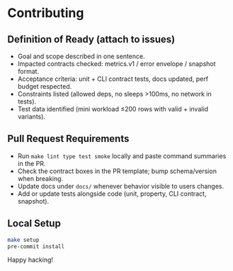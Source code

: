 # Contributing

## Definition of Ready (attach to issues)
- Goal and scope described in one sentence.
- Impacted contracts checked: metrics.v1 / error envelope / snapshot format.
- Acceptance criteria: unit + CLI contract tests, docs updated, perf budget respected.
- Constraints listed (allowed deps, no sleeps >100ms, no network in tests).
- Test data identified (mini workload ≤200 rows with valid + invalid variants).

## Pull Request Requirements
- Run `make lint type test smoke` locally and paste command summaries in the PR.
- Check the contract boxes in the PR template; bump schema/version when breaking.
- Update docs under `docs/` whenever behavior visible to users changes.
- Add or update tests alongside code (unit, property, CLI contract, snapshot).

## Local Setup

```bash
make setup
pre-commit install
```

Happy hacking!

